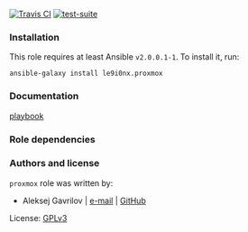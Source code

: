 [![Travis CI](http://img.shields.io/travis/le9i0nx/ansible-proxmox.svg?style=flat)](http://travis-ci.org/le9i0nx/ansible-proxmox) [![test-suite](http://img.shields.io/badge/test--suite-ansible--proxmox-blue.svg?style=flat)](https://github.com/le9i0nx/ansible-role-data/tree/master/ansible-proxmox/)



### Installation

This role requires at least Ansible `v2.0.0.1-1`. To install it, run:

    ansible-galaxy install le9i0nx.proxmox

### Documentation

[playbook](https://github.com/le9i0nx/ansible-root/blob/master/service/proxmox.yml)


### Role dependencies

### Authors and license

`proxmox` role was written by:
- Aleksej Gavrilov | [e-mail](mailto:le9i0nx@gmail.com) | [GitHub](https://github.com/le9i0nx)

License: [GPLv3](https://github.com/le9i0nx/ansible-proxmox/blob/master/LICENSE)

